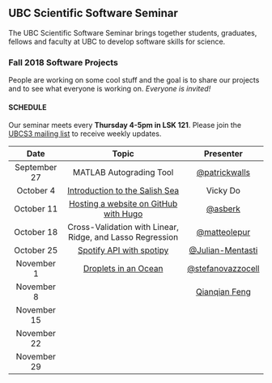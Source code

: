 ## UBC Scientific Software Seminar

The UBC Scientific Software Seminar brings together students, graduates, fellows and faculty at UBC to develop software skills for science.

### Fall 2018 Software Projects

People are working on some cool stuff and the goal is to share our projects and to see what everyone is working on. *Everyone is invited!*

#### SCHEDULE

Our seminar meets every **Thursday 4-5pm in LSK 121**. Please join the [UBCS3 mailing list](https://ubc.ca1.qualtrics.com/jfe/form/SV_6VCa1EYL5xjlUQ5) to receive weekly updates.

| Date | Topic | Presenter |
| :---: | :---: | :---: |
| September 27 | MATLAB Autograding Tool | [@patrickwalls](https://github.com/patrickwalls) |
| October 4 | [Introduction to the Salish Sea](10-04-vicky-do/UBCS3-DO.pdf) | Vicky Do |
| October 11 | [Hosting a website on GitHub with Hugo](https://aaronberk.ca/project/hugo-tutorial/)  | [@asberk](https://github.com/asberk) |
| October 18 | Cross-Validation with Linear, Ridge, and Lasso Regression | [@matteolepur](https://github.com/matteolepur) |
| October 25 | [Spotify API with spotipy](https://github.com/ubcs3/2018-Fall/tree/master/10-25-julian-mentasti) | [@Julian-Mentasti](https://github.com/Julian-Mentasti) |
| November 1 | [Droplets in an Ocean](https://stefanovazzoler.com/ubcs3-droplets/) |  [@stefanovazzocell](https://github.com/stefanovazzocell) |
| November 8 |  | [Qianqian Feng](https://github.com/QianqianF) |
| November 15 |  |  |
| November 22 |  |  |
| November 29 |  |  |
